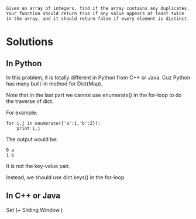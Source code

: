 	Given an array of integers, find if the array contains any duplicates. Your function should return true if any value appears at least twice in the array, and it should return false if every element is distinct.

# Solutions

## In Python
 
In this problem, it is totally different in Python from C++ or Java. Cuz Python has many built-in method for Dict(Map).

Note that in the last part we cannot use enumerate() in the for-loop to do the traverse of dict.

For example:

	for i,j in enumerate({'a':1,'b':2}):  
	    print i,j 

The output would be:

	0 a  
	1 b 

It is not the key-value pair.

Instead, we should use dict.keys() in the for-loop.

## In C++ or Java

Set (+ Sliding Window.)